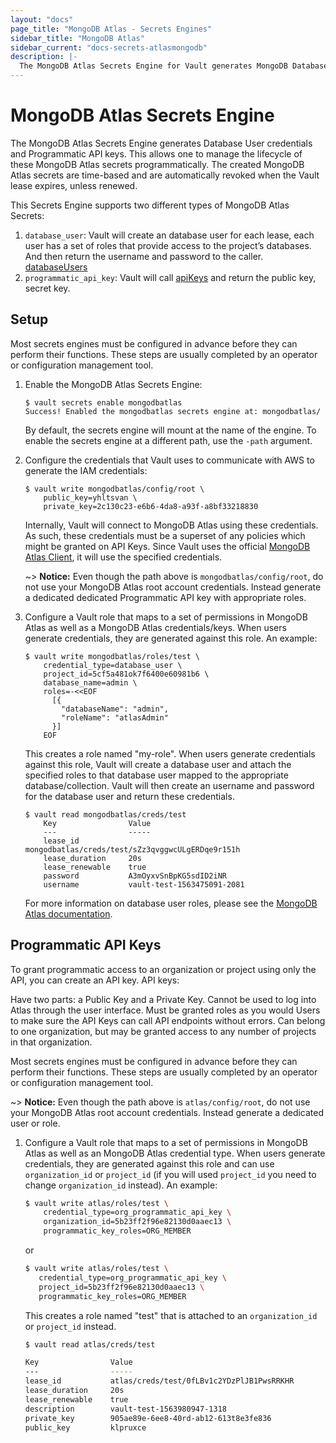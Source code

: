 ```yaml
---
layout: "docs"
page_title: "MongoDB Atlas - Secrets Engines"
sidebar_title: "MongoDB Atlas"
sidebar_current: "docs-secrets-atlasmongodb"
description: |-
  The MongoDB Atlas Secrets Engine for Vault generates MongoDB Database User Credentials and Programmatic API Keys dynamically.
---
```


# MongoDB Atlas Secrets Engine

The MongoDB Atlas Secrets Engine generates Database User credentials and Programmatic API keys. 
This allows one to manage the lifecycle of these MongoDB Atlas secrets programmatically. The 
created MongoDB Atlas secrets are time-based and are automatically revoked when the Vault lease expires, unless renewed.

This Secrets Engine supports two different types of MongoDB Atlas Secrets:

1. `database_user`: Vault will create an database user for each lease, each user has a set of roles
   that provide access to the project’s databases. And then return the username and password to the
   caller. 
   [databaseUsers](https://docs.atlas.mongodb.com/reference/api/database-users/)
2. `programmatic_api_key`: Vault will call
   [apiKeys](https://docs.atlas.mongodb.com/reference/api/apiKeys-orgs-create-one/)
   and return the public key, secret key.

## Setup

Most secrets engines must be configured in advance before they can perform their
functions. These steps are usually completed by an operator or configuration
management tool.

1. Enable the MongoDB Atlas Secrets Engine:

    ```text
    $ vault secrets enable mongodbatlas
    Success! Enabled the mongodbatlas secrets engine at: mongodbatlas/
    ```

    By default, the secrets engine will mount at the name of the engine. To
    enable the secrets engine at a different path, use the `-path` argument.

1. Configure the credentials that Vault uses to communicate with AWS to generate
the IAM credentials:

    ```text
    $ vault write mongodbatlas/config/root \
        public_key=yhltsvan \
        private_key=2c130c23-e6b6-4da8-a93f-a8bf33218830
    ```

    Internally, Vault will connect to MongoDB Atlas using these credentials. As such,
    these credentials must be a superset of any policies which might be granted
    on API Keys. Since Vault uses the official [MongoDB Atlas Client](https://github.com/mongodb/go-client-mongodb-atlas), it will use the specified credentials. 

    ~> **Notice:** Even though the path above is `mongodbatlas/config/root`, do not use
    your MongoDB Atlas root account credentials. Instead generate a dedicated dedicated  Programmatic API key with appropriate roles.

1. Configure a Vault role that maps to a set of permissions in MongoDB Atlas as well as 
   a MongoDB Atlas credentials/keys. When users generate credentials, they are generated
   against this role. An example:

    ```text
    $ vault write mongodbatlas/roles/test \
        credential_type=database_user \
        project_id=5cf5a481ok7f6400e60981b6 \
        database_name=admin \
        roles=-<<EOF
          [{
            "databaseName": "admin",
            "roleName": "atlasAdmin"
          }]
        EOF
    ```

    This creates a role named "my-role". When users generate credentials against
    this role, Vault will create a database user and attach the specified roles to that
    database user mapped to the appropriate database/collection. Vault will then create 
    an username and password for the database user and return these credentials.

    ```text
    $ vault read mongodbatlas/creds/test
        Key                Value
        ---                -----
        lease_id           mongodbatlas/creds/test/sZz3qvggwcULgERDqe9r151h
        lease_duration     20s
        lease_renewable    true
        password           A3mOyxvSnBpKG5sdID2iNR
        username           vault-test-1563475091-2081
    ```

    For more information on database user roles, please see the
    [MongoDB Atlas documentation](https://docs.atlas.mongodb.com/reference/api/database-users-create-a-user/).

## Programmatic API Keys
  To grant programmatic access to an organization or project using only the API, you can create an API key. API keys:

  Have two parts: a Public Key and a Private Key.
  Cannot be used to log into Atlas through the user interface.
  Must be granted roles as you would Users to make sure the API Keys can call API endpoints without errors.
  Can belong to one organization, but may be granted access to any number of projects in that organization.


  Most secrets engines must be configured in advance before they can perform their
  functions. These steps are usually completed by an operator or configuration
  management tool.


  ~> **Notice:** Even though the path above is `atlas/config/root`, do not use
  your MongoDB Atlas root account credentials. Instead generate a dedicated user or
  role.


1. Configure a Vault role that maps to a set of permissions in MongoDB Atlas as well as an
   MongoDB Atlas credential type. When users generate credentials, they are generated
   against this role and can use `organization_id` or `project_id` (if you will used `project_id` you need to change `organization_id` instead). An example:

    ```bash
    $ vault write atlas/roles/test \
        credential_type=org_programmatic_api_key \
        organization_id=5b23ff2f96e82130d0aaec13 \
        programmatic_key_roles=ORG_MEMBER
    ```

    or

     ```bash
    $ vault write atlas/roles/test \
        credential_type=org_programmatic_api_key \
        project_id=5b23ff2f96e82130d0aaec13 \
        programmatic_key_roles=ORG_MEMBER
    ```

    This creates a role named "test" that is attached to an `organization_id` or `project_id` instead.

    ```bash 
    $ vault read atlas/creds/test

    Key                Value
    ---                -----
    lease_id           atlas/creds/test/0fLBv1c2YDzPlJB1PwsRRKHR
    lease_duration     20s
    lease_renewable    true
    description        vault-test-1563980947-1318
    private_key        905ae89e-6ee8-40rd-ab12-613t8e3fe836
    public_key         klpruxce
    ```

